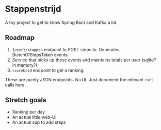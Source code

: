 Stappenstrijd
=============

A toy project to get to know Spring Boot and Kafka a bit.

Roadmap
-------

1. `{user}/stappen` endpoint to POST steps to.
   Generates BunchOfStepsTaken events.
2. Service that picks up those events
   and maintains totals per user (sqlite? in memory?)
3. `scorebord` endpoint to get a ranking.

These are purely JSON endpoints. No UI.
Just document the relevant `curl` calls here.

Stretch goals
-------------

- Ranking per day
- An actual little web-UI
- An actual app to add steps

